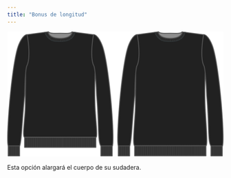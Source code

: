 ```yaml
---
title: "Bonus de longitud"
---
```


![Bonus de longitud](lengthbonus.svg)

Esta opción alargará el cuerpo de su sudadera.





